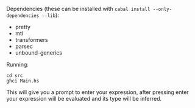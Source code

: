 Dependencies (these can be installed with `cabal install --only-dependencies --lib`):

- pretty
- mtl
- transformers
- parsec
- unbound-generics

Running:

```
cd src
ghci Main.hs
```

This will give you a prompt to enter your expression, after pressing enter
your expression will be evaluated and its type will be inferred.
